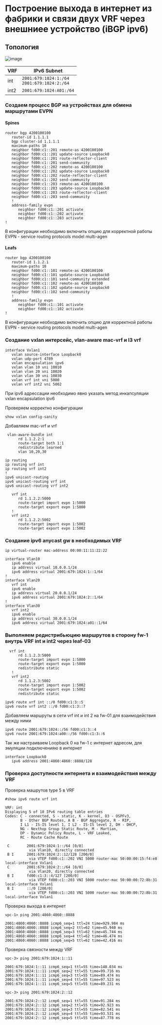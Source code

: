 # Построение выхода в интернет из фабрики и связи двух VRF через внешниее устройство (iBGP ipv6)

## Топология 

![image](https://github.com/user-attachments/assets/db373b73-f9a6-4f01-b6da-3e1ee219d08d)


| **VRF**       | **IPv6 Subnet**           | 
|---------------------|-------------------------|
| int  | `2001:679:1024:1:/64` <br> `2001:679:1024:2:/64`                  | 
| int2  | `2001:679:1024:A01:/64`                  | 


### Создаем процесс BGP на устройствах для обмена маршрутами EVPN 

#### Spines

```
router bgp 4200100100
   router-id 1.1.1.1
   bgp cluster-id 1.1.1.1
   maximum-paths 10
   neighbor fd00:c1::201 remote-as 4200100100
   neighbor fd00:c1::201 update-source Loopback0
   neighbor fd00:c1::201 route-reflector-client
   neighbor fd00:c1::201 send-community
   neighbor fd00:c1::202 remote-as 4200100100
   neighbor fd00:c1::202 update-source Loopback0
   neighbor fd00:c1::202 route-reflector-client
   neighbor fd00:c1::202 send-community
   neighbor fd00:c1::203 remote-as 4200100100
   neighbor fd00:c1::203 update-source Loopback0
   neighbor fd00:c1::203 route-reflector-client
   neighbor fd00:c1::203 send-community
   !
   address-family evpn
      neighbor fd00:c1::201 activate
      neighbor fd00:c1::202 activate
      neighbor fd00:c1::203 activate
!
```

В конфигурации необходимо включить опцию для корректной работы EVPN - service routing protocols model multi-agen

#### Leafs

```
router bgp 4200100100
   router-id 1.1.2.1
   maximum-paths 10
   neighbor fd00:c1::101 remote-as 4200100100
   neighbor fd00:c1::101 update-source Loopback0
   neighbor fd00:c1::101 send-community extended
   neighbor fd00:c1::102 remote-as 4200100100
   neighbor fd00:c1::102 update-source Loopback0
   neighbor fd00:c1::102 send-community
   !
   address-family evpn
      neighbor fd00:c1::101 activate
      neighbor fd00:c1::102 activate
!
```

В конфигурации необходимо включить опцию для корректной работы EVPN - service routing protocols model multi-agen

### Создание vxlan интерсейс, vlan-aware mac-vrf и l3 vrf

```
interface Vxlan1
   vxlan source-interface Loopback0
   vxlan udp-port 4789
   vxlan encapsulation ipv6
   vxlan vlan 10 vni 10010
   vxlan vlan 20 vni 10020
   vxlan vlan 30 vni 10030
   vxlan vrf int vni 5000
   vxlan vrf int2 vni 5002
```

При ipv6 адрессации необходимо явно указать метод инкапсуляции vxlan encapsulation ipv6

Проверяем корректно конфигурации

```
show vxlan config-sanity
```

Добавляем mac-vrf и vrf

```
 vlan-aware-bundle int
      rd 1.1.2.2:1
      route-target both 1:1
      redistribute learned
      vlan 10,20,30

ip routing
ip routing vrf int
ip routing vrf int2
!
ipv6 unicast-routing
ipv6 unicast-routing vrf int
ipv6 unicast-routing vrf int2

   vrf int
      rd 1.1.2.2:5000
      route-target import evpn 1:5000
      route-target export evpn 1:5000
   !
   vrf int2
      rd 1.1.2.2:5002
      route-target import evpn 1:5002
      route-target export evpn 1:5002

```

### Создание ipv6 anycast gw в необходимых VRF

```
ip virtual-router mac-address 00:00:11:11:22:22

interface Vlan10
   ipv6 enable
   ip address virtual 10.0.0.1/24
   ipv6 address virtual 2001:679:1024:1::1/64
!
interface Vlan20
   vrf int
   ipv6 enable
   ip address virtual 20.0.0.1/24
   ipv6 address virtual 2001:679:1024:2::1/64
!
interface Vlan30
   vrf int2
   ipv6 enable
   ip address virtual 30.0.0.1/24
   ipv6 address virtual 2001:679:1024:a01::1/64

```

### Выполняем редистрибьюцию маршрутов в сторону fw-1 внутрь VRF int и int2 через leaf-03

```
  vrf int
      rd 1.1.2.3:5000
      route-target import evpn 1:5000
      route-target export evpn 1:5000
      redistribute static
   !
   vrf int2
      rd 1.1.2.3:5002
      route-target import evpn 1:5002
      route-target export evpn 1:5002
      redistribute static

ipv6 route vrf int ::/0 fd00:c1:3::5
ipv6 route vrf int2 ::/0 fd00:c1:3::7
```

Добавляем маршруты в сети vrf int и int 2 на fw-01 для взаимодействия между ними

```
ipv6 route 2001:679:1024::/56 fd00:c1:3::4
ipv6 route 2001:679:1024:a00::/56 fd00:c1:3::6
```

Так же настраиваем Loopback 0 на fw-1 с интернет адресом, для эмуляции подключенияю в интернет

```
interface Loopback0
   ipv6 address 2001:4860:4860::8888/128
```


### Проверка доступности интернета и взаимодействия между VRF

Проверка машрутов type 5 в VRF

```
#show ipv6 route vrf int

VRF: int
Displaying 5 of 10 IPv6 routing table entries
Codes: C - connected, S - static, K - kernel, O3 - OSPFv3,
       B - Other BGP Routes, A B - BGP Aggregate, R - RIP,
       I L1 - IS-IS level 1, I L2 - IS-IS level 2, DH - DHCP,
       NG - Nexthop Group Static Route, M - Martian,
       DP - Dynamic Policy Route, L - VRF Leaked,
       RC - Route Cache Route

 C        2001:679:1024:1::/64 [0/0]
           via Vlan10, directly connected
 B I      2001:679:1024:2::12/128 [200/0]
           via VTEP fd00:c1::202 VNI 5000 router-mac 50:00:00:15:f4:e8 local-interface Vxlan1
 C        2001:679:1024:2::/64 [0/0]
           via Vlan20, directly connected
 B I      fd00:c1:3::4/127 [200/0]
           via VTEP fd00:c1::203 VNI 5000 router-mac 50:00:00:72:8b:31 local-interface Vxlan1
 B I      ::/0 [200/0]
           via VTEP fd00:c1::203 VNI 5000 router-mac 50:00:00:72:8b:31 local-interface Vxlan1
```

Проверка выхода в интернет

```
vpc-1> ping 2001:4860:4860::8888

2001:4860:4860::8888 icmp6_seq=1 ttl=24 time=929.984 ms
2001:4860:4860::8888 icmp6_seq=2 ttl=62 time=45.940 ms
2001:4860:4860::8888 icmp6_seq=3 ttl=62 time=45.744 ms
2001:4860:4860::8888 icmp6_seq=4 ttl=62 time=46.474 ms
2001:4860:4860::8888 icmp6_seq=5 ttl=62 time=42.416 ms

```

Проверка связности между VRF


```
vpc-3> ping 2001:679:1024:1::11

2001:679:1024:1::11 icmp6_seq=1 ttl=55 time=140.034 ms
2001:679:1024:1::11 icmp6_seq=2 ttl=55 time=99.716 ms
2001:679:1024:1::11 icmp6_seq=3 ttl=55 time=89.474 ms
2001:679:1024:1::11 icmp6_seq=4 ttl=55 time=97.523 ms
2001:679:1024:1::11 icmp6_seq=5 ttl=55 time=89.231 ms

vpc-3> ping 2001:679:1024:2::12

2001:679:1024:2::12 icmp6_seq=1 ttl=55 time=91.284 ms
2001:679:1024:2::12 icmp6_seq=2 ttl=55 time=92.923 ms
2001:679:1024:2::12 icmp6_seq=3 ttl=55 time=82.541 ms
2001:679:1024:2::12 icmp6_seq=4 ttl=55 time=93.531 ms
2001:679:1024:2::12 icmp6_seq=5 ttl=55 time=87.778 ms
```







